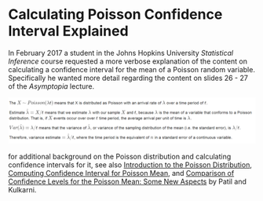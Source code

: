 # Calculating Poisson Confidence Interval Explained

In February 2017 a student in the Johns Hopkins University *Statistical Inference* course requested a more verbose explanation of the content on calculating a confidence interval for the mean of a Poisson random variable. Specifically he wanted more detail regarding the content on slides 26 - 27 of the *Asymptopia* lecture.

<img src="./images/statinf-poissonInterval01.png">



for additional background on the Poisson distribution and calculating confidence intervals for it, see also [Introduction to the Poisson Distribution](http://bit.ly/2kJH86C), [Computing Confidence Interval for Poisson Mean](http://bit.ly/2lVyPdj), and [Comparison of Confidence Levels for the Poisson Mean: Some New Aspects](http://bit.ly/2lhIZlg) by Patil and Kulkarni.
